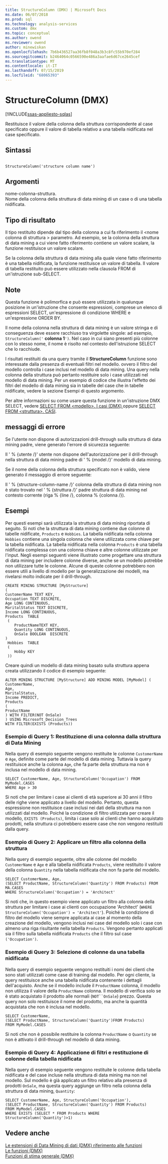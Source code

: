 ```yaml
---
title: StructureColumn (DMX) | Microsoft Docs
ms.date: 06/07/2018
ms.prod: sql
ms.technology: analysis-services
ms.custom: dmx
ms.topic: conceptual
ms.author: owend
ms.reviewer: owend
author: minewiskan
ms.openlocfilehash: 7b6b436527aa36fb8f048a3b3c8fc55b970ef284
ms.sourcegitcommit: b2464064c0566590e486a3aafae6d67ce2645cef
ms.translationtype: MT
ms.contentlocale: it-IT
ms.lasthandoff: 07/15/2019
ms.locfileid: "68065393"
---
```

# <a name="structurecolumn-dmx"></a>StructureColumn (DMX)
[!INCLUDE[ssas-appliesto-sqlas](../includes/ssas-appliesto-sqlas.md)]

  Restituisce il valore della colonna della struttura corrispondente al case specificato oppure il valore di tabella relativo a una tabella nidificata nel case specificato.  
  
## <a name="syntax"></a>Sintassi  
  
```  
  
StructureColumn('structure column name')  
```  
  
## <a name="arguments"></a>Argomenti  
 nome-colonna-struttura.  
 Nome della colonna della struttura di data mining di un case o di una tabella nidificata.  
  
## <a name="result-type"></a>Tipo di risultato  
 Il tipo restituito dipende dal tipo della colonna a cui fa riferimento il \<nome colonna di struttura > parametro. Ad esempio, se la colonna della struttura di data mining a cui viene fatto riferimento contiene un valore scalare, la funzione restituisce un valore scalare.  
  
 Se la colonna della struttura di data mining alla quale viene fatto riferimento è una tabella nidificata, la funzione restituisce un valore di tabella. Il valore di tabella restituito può essere utilizzato nella clausola FROM di un'istruzione sub-SELECT.  
  
## <a name="remarks"></a>Note  
 Questa funzione è polimorfica e può essere utilizzata in qualunque posizione in un'istruzione che consente espressioni, comprese un elenco di espressioni SELECT, un'espressione di condizione WHERE e un'espressione ORDER BY.  
  
 Il nome della colonna nella struttura di data mining è un valore stringa e di conseguenza deve essere racchiuso tra virgolette singole: ad esempio, `StructureColumn('` **colonna 1**`')`. Nel caso in cui siano presenti più colonne con lo stesso nome, il nome è risolto nel contesto dell'istruzione SELECT che lo racchiude.  
  
 I risultati restituiti da una query tramite il **StructureColumn** funzione sono interessate dalla presenza di eventuali filtri nel modello. ovvero il filtro del modello controlla i case inclusi nel modello di data mining. Una query nella colonna della struttura può pertanto restituire solo i case utilizzati nel modello di data mining. Per un esempio di codice che illustra l'effetto dei filtri del modello di data mining sia in tabelle del case che in tabelle nidificate, vedere la sezione Esempi di questo argomento.  
  
 Per altre informazioni su come usare questa funzione in un'istruzione DMX SELECT, vedere [SELECT FROM &#60;modello&#62;. I casi &#40;DMX&#41; ](../dmx/select-from-model-cases-dmx.md) oppure [SELECT FROM &#60;struttura&#62;. CASI](../dmx/select-from-structure-cases.md).  
  
## <a name="error-messages"></a>messaggi di errore  
 Se l'utente non dispone di autorizzazioni drill-through sulla struttura di data mining padre, viene generato l'errore di sicurezza seguente:  
  
 Il ' % {utente /}' utente non dispone dell'autorizzazione per il drill-through nella struttura di data mining padre di ' % {model /}' modello di data mining.  
  
 Se il nome della colonna della struttura specificato non è valido, viene generato il messaggio di errore seguente:  
  
 Il ' % {structure-column-name /}' colonna della struttura di data mining non è stato trovato nel ' % {struttura /}' padre struttura di data mining nel contesto corrente (riga % {line /}, colonna % {colonna /}).  
  
## <a name="examples"></a>Esempi  
 Per questi esempi sarà utilizzata la struttura di data mining riportata di seguito. Si noti che la struttura di data mining contiene due colonne di tabelle nidificate, `Products` e `Hobbies`. La tabella nidificata nella colonna `Hobbies` contiene una singola colonna che viene utilizzata come chiave per la tabella nidificata. La tabella nidificata nella colonna `Products` è una tabella nidificata complessa con una colonna chiave e altre colonne utilizzate per l'input. Negli esempi seguenti viene illustrato come progettare una struttura di data mining per includere colonne diverse, anche se un modello potrebbe non utilizzare tutte le colonne. Alcune di queste colonne potrebbero non essere utili a livello di modello per la generalizzazione dei modelli, ma rivelarsi molto indicate per il drill-through.  
  
```  
CREATE MINING STRUCTURE [MyStructure]   
(  
CustomerName TEXT KEY,  
Occupation TEXT DISCRETE,  
Age LONG CONTINUOUS,  
MaritalStatus TEXT DISCRETE,  
Income LONG CONTINUOUS,  
Products  TABLE  
 (  
    ProductNameTEXT KEY,  
    Quantity LONG CONTINUOUS,  
    OnSale BOOLEAN  DISCRETE  
)  
 Hobbies  TABLE  
 (  
    Hobby KEY  
 ))  
```  
  
 Creare quindi un modello di data mining basato sulla struttura appena creata utilizzando il codice di esempio seguente:  
  
```  
ALTER MINING STRUCTURE [MyStructure] ADD MINING MODEL [MyModel] (  
CustomerName,  
Age,  
MaritalStatus,  
Income PREDICT,  
Products   
(  
ProductName  
) WITH FILTER(NOT OnSale)  
) USING Microsoft_Decision_Trees   
WITH FILTER(EXISTS (Products))  
```  
  
### <a name="sample-query-1-returning-a-column-from-the-mining-structure"></a>Esempio di Query 1: Restituzione di una colonna dalla struttura di Data Mining  
 Nella query di esempio seguente vengono restituite le colonne `CustomerName` e `Age`, definite come parte del modello di data mining. Tuttavia la query restituisce anche la colonna `Age`, che fa parte della struttura ma non è inclusa nel modello di data mining.  
  
```  
SELECT CustomerName, Age, StructureColumn('Occupation') FROM MyModel.CASES   
WHERE Age > 30  
```  
  
 Si noti che per limitare i case ai clienti di età superiore ai 30 anni il filtro delle righe viene applicato a livello del modello. Pertanto, questa espressione non restituisce case inclusi nei dati della struttura ma non utilizzati dal modello. Poiché la condizione di filtro utilizzata per creare il modello, `EXISTS (Products)`, limita i case solo ai clienti che hanno acquistato prodotti, nella struttura ci potrebbero essere case che non vengono restituiti dalla query.  
  
### <a name="sample-query-2-applying-a-filter-to-the-structure-column"></a>Esempio di Query 2: Applicare un filtro alla colonna della struttura  
 Nella query di esempio seguente, oltre alle colonne del modello `CustomerName` e `Age` e alla tabella nidificata `Products`, viene restituito il valore della colonna `Quantity` nella tabella nidificata che non fa parte del modello.  
  
```  
SELECT CustomerName, Age,  
(SELECT ProductName, StructureColumn('Quantity') FROM Products) FROM MA.CASES   
WHERE StructureColumn('Occupation') = 'Architect'  
```  
  
 Si noti che, in questo esempio viene applicato un filtro alla colonna della struttura per limitare i case ai clienti con occupazione 'Architect' (`WHERE StructureColumn('Occupation') = 'Architect'`). Poiché la condizione di filtro del modello viene sempre applicata ai case al momento della creazione del modello, vengono inclusi nei case del modello solo i case con almeno una riga risultante nella tabella `Products`. Vengono pertanto applicati sia il filtro sulla tabella nidificata `Products` che il filtro sul case `('Occupation')`.  
  
### <a name="sample-query-3-selecting-columns-from-a-nested-table"></a>Esempio di Query 3: Selezione di colonne da una tabella nidificata  
 Nella query di esempio seguente vengono restituiti i nomi dei clienti che sono stati utilizzati come case di training dal modello. Per ogni cliente, la query restituisce anche una tabella nidificata contenente i dettagli dell'acquisto. Anche se il modello include il `ProductName` colonna, il modello non utilizza il valore della `ProductName` colonna. Il modello di verifica solo se è stato acquistato il prodotto alle normali (`NOT``OnSale`) prezzo. Questa query non solo restituisce il nome del prodotto, ma anche la quantità acquistata che non è inclusa nel modello.  
  
```  
SELECT CustomerName,    
(SELECT ProductName, StructureColumn('Quantity')FROM Products)   
FROM MyModel.CASES  
```  
  
 Si noti che non è possibile restituire la colonna `ProductName` o `Quantity` se non è attivato il drill-through nel modello di data mining.  
  
### <a name="sample-query-4-filtering-on-and-returning-nested-table-columns"></a>Esempio di Query 4: Applicazione di filtri e restituzione di colonne della tabella nidificata  
 Nella query di esempio seguente vengono restituite le colonne della tabella nidificata e del case incluse nella struttura di data mining ma non nel modello. Sul modello è già applicato un filtro relativo alla presenza di prodotti `OnSale`, ma questa query aggiunge un filtro nella colonna della struttura di data mining, `Quantity`:  
  
```  
SELECT CustomerName, Age, StructureColumn('Occupation'),   
(SELECT ProductName, StructureColumn('Quantity') FROM Products)   
FROM MyModel.CASES   
WHERE EXISTS (SELECT * FROM Products WHERE StructureColumn('Quantity')>1)  
```  
  
## <a name="see-also"></a>Vedere anche  
 [Le estensioni di Data Mining di dati &#40;DMX&#41; riferimento alle funzioni](../dmx/data-mining-extensions-dmx-function-reference.md)   
 [Le funzioni &#40;DMX&#41;](../dmx/functions-dmx.md)   
 [Funzioni di stima generale &#40;DMX&#41;](../dmx/general-prediction-functions-dmx.md)  
  
  
